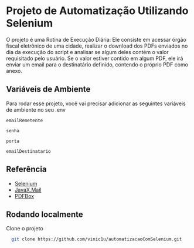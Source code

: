 # Projeto de Automatização Utilizando Selenium

O projeto é uma Rotina de Execução Diária:
Ele consiste em acessar órgão fiscal eletrônico de uma cidade, realizar o download dos PDFs enviados no dia da execução do script e analisar se algum deles contém o valor requisitado pelo usuário. Se o valor estiver contido em algum PDF, ele irá enviar um email para o destinatário definido, contendo o próprio PDF como anexo.


## Variáveis de Ambiente

Para rodar esse projeto, você vai precisar adicionar as seguintes variáveis de ambiente no seu .env

`emailRemetente`

`senha`

`porta`

`emailDestinatario`




## Referência

 - [Selenium](https://www.selenium.dev/documentation/)
 - [JavaX.Mail](https://docs.oracle.com/javaee%2F7%2Fapi%2F%2F/javax/mail/package-summary.html)
 - [PDFBox](https://javadoc.io/doc/org.apache.pdfbox/pdfbox/2.0.29/index.html)


## Rodando localmente

Clone o projeto

```bash
  git clone https://github.com/vinic1u/automatizacaoComSelenium.git
```
